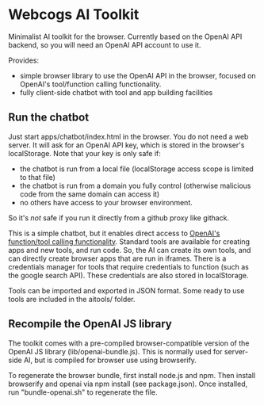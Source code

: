 # Webcogs AI Toolkit
Minimalist AI toolkit for the browser. Currently based on the OpenAI API backend, so you will need an OpenAI API account to use it.

Provides:
- simple browser library to use the OpenAI API in the browser, focused on OpenAI's tool/function calling functionality.
- fully client-side chatbot with tool and app building facilities

## Run the chatbot

Just start apps/chatbot/index.html in the browser. You do not need a web server.  It will ask for an OpenAI API key, which is stored in the browser's localStorage.  Note that your key is only safe if:

- the chatbot is run from a local file (localStorage access scope is limited to that file)
- the chatbot is run from a domain you fully control (otherwise malicious code from the same domain can access it)
- no others have access to your browser environment.

So it's *not* safe if you run it directly from a github proxy like githack.

This is a simple chatbot, but it enables direct access to [OpenAI's function/tool calling functionality](https://platform.openai.com/docs/guides/function-calling?api-mode=responses).  Standard tools are available for creating apps and new tools, and run code.  So, the AI can create its own tools, and can directly create browser apps that are run in iframes. There is a credentials manager for tools that require credentials to function (such as the google search API). These credentials are also stored in localStorage.  

Tools can be imported and exported in JSON format.  Some ready to use tools are included in the aitools/ folder.

## Recompile the OpenAI JS library

The toolkit comes with a pre-compiled browser-compatible version of the OpenAI JS library (lib/openai-bundle.js). This is normally used for server-side AI, but is compiled for browser use using browserify. 

To regenerate the browser bundle, first install node.js and npm.  Then install browserify and openai via npm install (see package.json).  Once installed, run "bundle-openai.sh" to regenerate the file.
